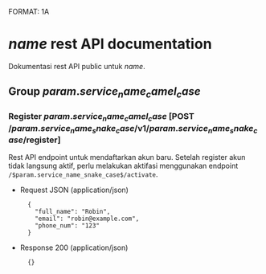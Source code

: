 FORMAT: 1A

# $name$ rest API documentation

Dokumentasi rest API public untuk $name$.

## Group $param.service_name_camel_case$

### Register $param.service_name_camel_case$ [POST /$param.service_name_snake_case$/v1/$param.service_name_snake_case$/register]

Rest API endpoint untuk mendaftarkan akun baru.
Setelah register akun tidak langsung aktif, perlu melakukan
aktifasi menggunakan endpoint `/$param.service_name_snake_case$/activate`.

+ Request JSON (application/json)

        {
          "full_name": "Robin",
          "email": "robin@example.com",
          "phone_num": "123"
        }

+ Response 200 (application/json)

        {}
